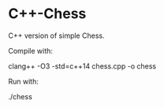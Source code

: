 C++-Chess
========

C++ version of simple Chess.

Compile with:

clang++ -O3 -std=c++14 chess.cpp -o chess

Run with:

./chess
